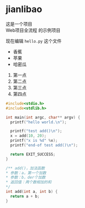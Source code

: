 # jianlibao
这是一个项目  
Web项目全流程
的示例项目

现在编辑 `hello.py` 这个文件

- 香蕉
- 苹果
- 哈密瓜

1. 第一点
1. 第二点
1. 第三点
1. 第四点

```c
#include<stdio.h>
#include<stdlib.h>

int main(int argc, char** argv) {
  printf("hello world.\n");

  printf("test add()\n");
  x = add(10, 20);
  printf("x is %d" %x);
  printf("end-of test add()\n");

  return EXIT_SUCCESS;
}

/** add()，加法函数
* 参数：a，第一个加数
* 参数：b，der个加数
* 返回值：两个数相加的和
*/
int add(int a, int b) {
  return a + b;
}
```

